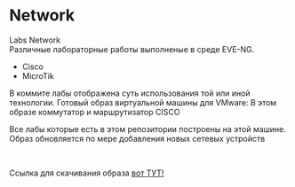 # Network
Labs Network <br>
Различные лабораторные работы выполненые в среде EVE-NG.
<ul>
  <li>Cisco</li>
  <li>MicroTik</li>
</ul>
<p>В коммите лабы отображена суть использования той или иной технологии.
Готовый образ виртуальной машины для VMware:
В этом образе коммутатор и маршрутизатор CISCO</p>
<p>Все лабы которые есть в этом репозитории построены на этой машине.
<br>Образ обновляется по мере добавления новых сетевых устройств</p>
<br>
<p>Ссылка для скачивания образа <a href="https://drive.google.com/file/d/1ENE2J-s7kylzUD99wBns05J7LMyXtt49/view?usp=sharing">вот ТУТ!</a></p>

